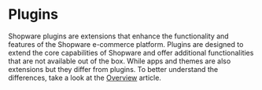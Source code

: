 # Plugins

Shopware plugins are extensions that enhance the functionality and features of the Shopware e-commerce platform. Plugins are designed to extend the core capabilities of Shopware and offer additional functionalities that are not available out of the box. While apps and themes are also extensions but they differ from plugins. To better understand the differences, take a look at the [Overview](../../../../docs/guides/plugins/overview) article.

